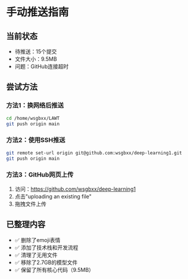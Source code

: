 # 手动推送指南

## 当前状态
- 待推送：15个提交
- 文件大小：9.5MB
- 问题：GitHub连接超时

## 尝试方法

### 方法1：换网络后推送
```bash
cd /home/wsgbxx/LAWT
git push origin main
```

### 方法2：使用SSH推送
```bash
git remote set-url origin git@github.com:wsgbxx/deep-learning1.git
git push origin main
```

### 方法3：GitHub网页上传
1. 访问：https://github.com/wsgbxx/deep-learning1
2. 点击"uploading an existing file"
3. 拖拽文件上传

## 已整理内容
- ✅ 删除了emoji表情
- ✅ 添加了技术栈和开发流程
- ✅ 清理了无用文件
- ✅ 移除了2.7GB的模型文件
- ✅ 保留了所有核心代码（9.5MB）

